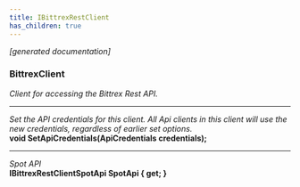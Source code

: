 ```yaml
---
title: IBittrexRestClient
has_children: true
---
```

*[generated documentation]*  
### BittrexClient  
*Client for accessing the Bittrex Rest API.*
  
***
*Set the API credentials for this client. All Api clients in this client will use the new credentials, regardless of earlier set options.*  
**void SetApiCredentials(ApiCredentials credentials);**  
***
*Spot API*  
**IBittrexRestClientSpotApi SpotApi { get; }**  
